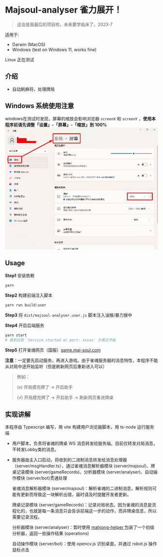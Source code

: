 # Majsoul-analyser 雀力展开！

> 这会是我最后的项目啦，未来要学临床了。2023-7

适用于: 
  - Darwin (MacOS)
  - Windows (test on Windows 11, works fine)

Linux 正在测试

## 介绍

- 自动刷麻将，处理牌局

## Windows 系统使用注意
windows在测试时发现，屏幕的缩放会影响浏览器 `screenX` 和 `screenY` ，**使用本程序前请先调整「设置」-「屏幕」-「缩放」到 100%**
![「设置」-「屏幕」-「缩放」](./assets/windows_screen_settings.png)

## Usage

**Step1** 安装依赖
  ```bash
  yarn
  ```
**Step2** 构建前端注入脚本
  ```bash
  yarn run build:user
  ```
**Step3** 将 `dist/majsoul-analyser.user.js` 脚本注入油猴/暴力猴中

**Step4** 开启后端服务
  ```bash
  yarn start
  # 直到出现 'Service started at port: xxxxx' 才真正开始
  ```
**Step5** 打开雀魂网页（国服）[game.maj-soul.com](https://game.maj-soul.com)

**注意**：一定要先启动服务，再进入游戏。由于雀魂服务器的消息特性，本程序不能从对局中途开始监听（但是刷新网页后重新进入可以）
> 例如：
> 
> (x) 开局摸完牌了 -> 开启助手
> 
> (√) 开局摸完牌了 -> 开启助手 -> 刷新网页重进牌桌

## 实现讲解

本程序由 Typescript 编写，用 vite 构建用户浏览器脚本，用 ts-node 运行服务端

- 用户脚本，负责将雀魂的牌桌 WS 消息转发给服务端。目前仅转发对局消息，不转发Lobby类的消息。
- 服务器由主入口启动，将收到的二进制消息转发给消息处理器（server/msgHandler.ts），通过雀魂消息解析器模块 (server/majsoul)、牌桌记录模块 (server/gameRecords)、分析器模块 (server/analyser)、自动操作模块 (server/bot)贯通处理

  雀魂消息解析器模块 (server/majsoul)：解析雀魂的二进制消息，解析规则可能有更新而导致这一块解析出错，届时请及时提醒开发者更新。
  
  牌桌记录模块 (server/gameRecords)：记录对局状态。因为雀魂的消息是流程化的，也就是每一条消息只会告诉前端这一步的动作，而非牌桌信息，所以需要记录流程。
  
  分析器模块 (server/analyser)：暂时使用 [mahjong-helper
](https://github.com/EndlessCheng/mahjong-helper) 包装了一个初级分析器，返回一些操作结果 (operations)
  
  自动操作模块 (server/bot)：使用 opencv.js 识别桌面，并通过 robot.js 操作鼠标点击
